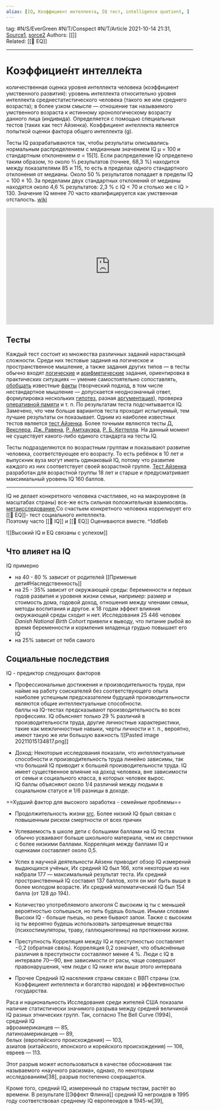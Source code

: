 ```yaml
---
alias: [IQ, Коэффициент интеллекта, IQ тест, intelligence quotient, ]
---
```

tag: #N/S/EverGreen   #N/T/Conspect #N/T/Article
2021-10-14 21:31, [Source1](https://clevermind.ru/o-chem-govorit-tvoj-iq/),  [sorce2](https://ru.wikipedia.org/wiki/IQ)
Authors: [[]]   
Related: [[🌲️ EQ]]  

---
# Коэффицие́нт интелле́кта
 количественная оценка уровня интеллекта человека (коэффициент умственного развития): уровень интеллекта относительно уровня интеллекта среднестатистического человека (такого же или среднего возраста); в более узком смысле — отношение так называемого умственного возраста к истинному хронологическому возрасту данного лица (индивида). Определяется с помощью специальных тестов (таких как тест Айзенка). Коэффициент интеллекта является попыткой оценки фактора общего интеллекта (g).

Тесты IQ разрабатываются так, чтобы результаты описывались нормальным распределением с медианным значением IQ μ = 100 и стандартным отклонением σ = 15[1]. Если распределение IQ определено таким образом, то около 2⁄3 результатов (точнее, 68,3 %) находится между показателями 85 и 115, то есть в пределах одного стандартного отклонения от медианы. Около 50 % результатов попадает в пределы IQ = 100 ± 10. За пределами двух стандартных отклонений от медианы находятся около 4,6 % результатов: 2,3 % c IQ < 70 и столько же с IQ > 130. Значение IQ менее 70 часто квалифицируется как умственная отсталость.
[wiki](https://ru.wikipedia.org/wiki/%D0%9A%D0%BE%D1%8D%D1%84%D1%84%D0%B8%D1%86%D0%B8%D0%B5%D0%BD%D1%82_%D0%B8%D0%BD%D1%82%D0%B5%D0%BB%D0%BB%D0%B5%D0%BA%D1%82%D0%B0)


<iframe width="560" height="315" src="https://www.youtube.com/embed/r2a8TAMU51c" title="YouTube video player" frameborder="0" allow="accelerometer; autoplay; clipboard-write; encrypted-media; gyroscope; picture-in-picture" allowfullscreen></iframe>

## Тесты
Каждый тест состоит из множества различных заданий нарастающей сложности. Среди них тестовые задания на логическое и пространственное мышление, а также задания других типов — в тесты обычно входят [логические](https://ru.wikipedia.org/wiki/%D0%9B%D0%BE%D0%B3%D0%B8%D0%BA%D0%B0 "Логика") и [арифметические](https://ru.wikipedia.org/wiki/%D0%90%D1%80%D0%B8%D1%84%D0%BC%D0%B5%D1%82%D0%B8%D0%BA%D0%B0 "Арифметика") задания, ориентировка в практических ситуациях — умение самостоятельно сопоставлять, [обобщать](https://ru.wikipedia.org/wiki/%D0%9E%D0%B1%D0%BE%D0%B1%D1%89%D0%B5%D0%BD%D0%B8%D0%B5_%D0%BF%D0%BE%D0%BD%D1%8F%D1%82%D0%B8%D0%B9 "Обобщение понятий") известные [факты](https://ru.wikipedia.org/wiki/%D0%A4%D0%B0%D0%BA%D1%82 "Факт") (творческий подход, в том числе нестандартное мышление — допускается неоднозначный ответ, формулировка нескольких [гипотез](https://ru.wikipedia.org/wiki/%D0%93%D0%B8%D0%BF%D0%BE%D1%82%D0%B5%D0%B7%D0%B0 "Гипотеза"), разная [аргументация](https://ru.wikipedia.org/wiki/%D0%A2%D0%B5%D0%BE%D1%80%D0%B8%D1%8F_%D0%B0%D1%80%D0%B3%D1%83%D0%BC%D0%B5%D0%BD%D1%82%D0%B0%D1%86%D0%B8%D0%B8 "Теория аргументации")), проверка [оперативной памяти](https://ru.wikipedia.org/wiki/%D0%A0%D0%B0%D0%B1%D0%BE%D1%87%D0%B0%D1%8F_%D0%BF%D0%B0%D0%BC%D1%8F%D1%82%D1%8C "Рабочая память") и т. п. По результатам теста подсчитывается IQ. Замечено, что чем больше вариантов теста проходит испытуемый, тем лучшие результаты он показывает. Одним из наиболее известных тестов является [тест Айзенка](https://ru.wikipedia.org/wiki/%D0%A2%D0%B5%D1%81%D1%82_%D0%90%D0%B9%D0%B7%D0%B5%D0%BD%D0%BA%D0%B0 "Тест Айзенка"). Более точными являются тесты [Д. Векслера](https://ru.wikipedia.org/wiki/%D0%A2%D0%B5%D1%81%D1%82_%D0%92%D0%B5%D0%BA%D1%81%D0%BB%D0%B5%D1%80%D0%B0 "Тест Векслера"), [Дж. Равена](https://ru.wikipedia.org/wiki/%D0%A2%D0%B5%D1%81%D1%82_%D0%A0%D0%B0%D0%B2%D0%B5%D0%BD%D0%B0 "Тест Равена"), [Р. Амтхауэра](https://ru.wikipedia.org/wiki/%D0%A2%D0%B5%D1%81%D1%82_%D0%90%D0%BC%D1%82%D1%85%D0%B0%D1%83%D1%8D%D1%80%D0%B0 "Тест Амтхауэра"), [Р. Б. Кеттелла](https://ru.wikipedia.org/wiki/%D0%9A%D0%B5%D1%82%D1%82%D0%B5%D0%BB,_%D0%A0%D1%8D%D0%B9%D0%BC%D0%BE%D0%BD%D0%B4_%D0%91%D0%B5%D1%80%D0%BD%D0%B0%D1%80%D0%B4 "Кеттел, Рэймонд Бернард"). На данный момент не существует какого-либо единого стандарта на тесты IQ.

Тесты подразделяются по возрастным группам и показывают развитие человека, соответствующее его возрасту. То есть ребёнок в 10 лет и выпускник вуза могут иметь одинаковый IQ, потому что развитие каждого из них соответствует своей возрастной группе. [Тест Айзенка](https://ru.wikipedia.org/wiki/%D0%A2%D0%B5%D1%81%D1%82_%D0%90%D0%B9%D0%B7%D0%B5%D0%BD%D0%BA%D0%B0 "Тест Айзенка") разработан для возрастной группы 18 лет и старше и предусматривает максимальный уровень IQ 160 баллов.

--- 

IQ не делает конкретного человека счастливее, но на макроуровне (в масштабах страны) все-же есть сильная положительная взаимосвязь. [метаисследование ](http://www.inderscience.com/offer.php?id=50808) 
Со счастьем конкретного человека коррелирует его [[🌲️ EQ]]- тест социального интеллекта.  
Поэтому часто [[🌲️ IQ]] и [[🌲️ EQ]] Оцениваются вместе.  ^1dd6eb

![[Высокий IQ и EQ связаны с успехом]]


## Что влияет на IQ
 IQ примерно   
- на 40 - 80 % зависит от родителей    [[Применые дети#Наследственность]]
- на 25 - 35%  зависит от окружающей среды: беременности и первых годов развития и уровеня жизни семьи, например: размер и стоимость дома, годовой доход, отношения между членами семьи, методы воспитания и другое. к 18 годам эффект влияния окружающей среды сходит н нет.
Исследования 25 446 человек _Danish National Birth Cohort_ привели к выводу, что питание рыбой во время беременности и кормления младенца грудью повышает его IQ
- на 25% зависит от тебя самого


## Социальные последствия 
IQ  - предиктор   следующих факторов

- Профессиональные достижения и производительность труда, при найме на работу соискателей без соответствующего опыта наиболее успешным предсказателем будущей производительности являются общие интеллектуальные способности.   
 баллы на IQ-тестах предсказывают производительность во всех профессиях.  IQ объясняет только 29 % различий в производительности труда, другие личностные характеристики, такие как межличностные навыки, черты личности и т. п., вероятно, имеют такую же или большую важность
![[Pasted image 20211015134817.png]]

- Доход: Некоторые исследования показали, что интеллектуальные способности и производительность труда линейно зависимы, так что больший IQ приводит к большей производительности труда. IQ имеет существенное влияние на доход человека, вне зависимости от семьи и социального класса, в которых человек вырос.  
 IQ баллы объясняют около 1/4 различий между людьми в социальном статусе и 1/6 разницы в доходе.

==Худший фактор для высокого заработка - семейные проблемы==

- Продолжительность жизни  [src](https://www.bmj.com/content/357/bmj.j2708). Более низкий IQ брыл связан с повышенным риском смертности от всех причин   

- Успеваемость в школе
дети с большими баллами на IQ тестах обычно усваивают больше школьного материала, чем их сверстники с более низкими баллами. Корреляция между баллами IQ и оценками составляет около 0,5.  

- Успех в научной деятельности
 Айзенк приводит обзор IQ измерений выдающихся учёных, Их средний IQ был 166, хотя некоторые из них набрали 177 — максимальный результат теста. Их средний пространственный IQ составил 137 баллов, хотя он мог быть выше в более молодом возрасте. Их средний математический IQ был 154 балла (от 128 до 194).

- Количество употребляемого алкоголя
С высоким iq ты с меньшей вероятностью сопьешься, но пить будешь больше.   Иными словами Высоки IQ - больше пьешь, но реже бывают запои. 
Также с высоким iq ты вероятно будешь использовать запрещенные вещества (психостимуляторы, траву, галлюциногенны) на протяжении жизни.

- Преступность
Корреляция между IQ и преступностью составляет −0,2 (обратная связь). Корреляция 0,2 означает, что объяснённые различия в преступности составляют менее 4 %.
Люди с IQ в интервале 70—90, вне зависимости от расы, чаще совершают правонарушения, чем люди с IQ ниже или выше этого интервала

- Прочее
Средний IQ населения страны связан с ВВП страны (см. Коэффициент интеллекта и богатство народов) и эффективностью государства.

Раса и национальность
Исследования среди жителей США показали наличие статистически значимого разрыва между средней величиной IQ разных этнических групп. Так, согласно The Bell Curve (1994), средний IQ  
афроамериканцев — 85,  
латиноамериканцев — 89,  
белых (европейского происхождения) — 103,  
азиатов (китайского, японского и корейского происхождения) — 106,  
евреев — 113.

Этот разрыв может использоваться в качестве обоснования так называемого «научного расизма», однако, по некоторым исследованиям[38], разрыв постепенно сокращается.

Кроме того, средний IQ, измеренный по старым тестам, растёт во времени. В результате [[Эффект Флинна]] средний IQ негроидов в 1995 году соответствовал среднему IQ европеоидов в 1945-м[39],